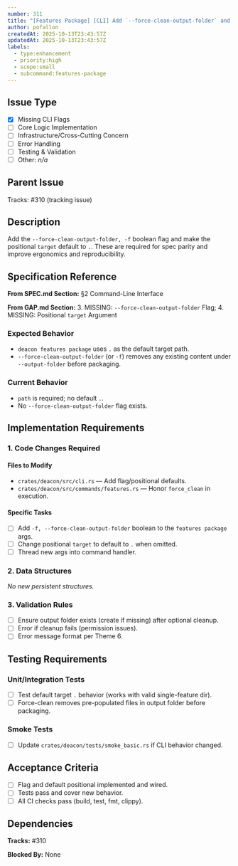 ```yaml
---
number: 311
title: "[Features Package] [CLI] Add `--force-clean-output-folder` and default `target`"
author: pofallon
createdAt: 2025-10-13T23:43:57Z
updatedAt: 2025-10-13T23:43:57Z
labels:
  - type:enhancement
  - priority:high
  - scope:small
  - subcommand:features-package
---
```


## Issue Type
- [x] Missing CLI Flags
- [ ] Core Logic Implementation
- [ ] Infrastructure/Cross-Cutting Concern
- [ ] Error Handling
- [ ] Testing & Validation
- [ ] Other: _n/a_

## Parent Issue
Tracks: #310 (tracking issue)

## Description
Add the `--force-clean-output-folder, -f` boolean flag and make the positional `target` default to `.`. These are required for spec parity and improve ergonomics and reproducibility.

## Specification Reference

**From SPEC.md Section:** §2 Command-Line Interface

**From GAP.md Section:** 3. MISSING: `--force-clean-output-folder` Flag; 4. MISSING: Positional `target` Argument

### Expected Behavior
- `deacon features package` uses `.` as the default target path.
- `--force-clean-output-folder` (or `-f`) removes any existing content under `--output-folder` before packaging.

### Current Behavior
- `path` is required; no default `.`.
- No `--force-clean-output-folder` flag exists.

## Implementation Requirements

### 1. Code Changes Required

#### Files to Modify
- `crates/deacon/src/cli.rs` — Add flag/positional defaults.
- `crates/deacon/src/commands/features.rs` — Honor `force_clean` in execution.

#### Specific Tasks
- [ ] Add `-f, --force-clean-output-folder` boolean to the `features package` args.
- [ ] Change positional `target` to default to `.` when omitted.
- [ ] Thread new args into command handler.

### 2. Data Structures
_No new persistent structures._

### 3. Validation Rules
- [ ] Ensure output folder exists (create if missing) after optional cleanup.
- [ ] Error if cleanup fails (permission issues).
- [ ] Error message format per Theme 6.

## Testing Requirements

### Unit/Integration Tests
- [ ] Test default target `.` behavior (works with valid single-feature dir).
- [ ] Force-clean removes pre-populated files in output folder before packaging.

### Smoke Tests
- [ ] Update `crates/deacon/tests/smoke_basic.rs` if CLI behavior changed.

## Acceptance Criteria
- [ ] Flag and default positional implemented and wired.
- [ ] Tests pass and cover new behavior.
- [ ] All CI checks pass (build, test, fmt, clippy).

## Dependencies

**Tracks:** #310

**Blocked By:** None
